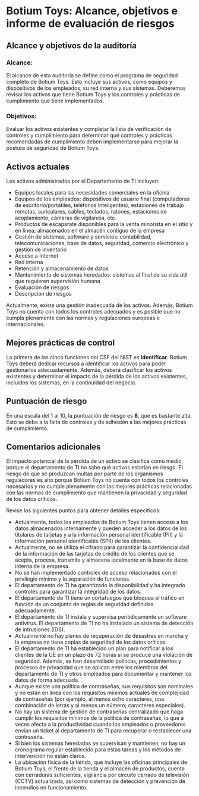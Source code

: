 
# Botium Toys: Alcance, objetivos e informe de evaluación de riesgos

## Alcance y objetivos de la auditoría

### Alcance:

El alcance de esta auditoría se define como el programa de seguridad completo de Botium Toys. Esto incluye sus activos, como equipos y dispositivos de los empleados, su red interna y sus sistemas. Deberemos revisar los activos que tiene Botium Toys y los controles y prácticas de cumplimiento que tiene implementados.

### Objetivos:

Evaluar los activos existentes y completar la lista de verificación de controles y cumplimiento para determinar qué controles y prácticas recomendadas de cumplimiento deben implementarse para mejorar la postura de seguridad de Botium Toys.

## Activos actuales

Los activos administrados por el Departamento de TI incluyen:

- Equipos locales para las necesidades comerciales en la oficina
- Equipos de los empleados: dispositivos de usuario final (computadoras de escritorio/portátiles, teléfonos inteligentes), estaciones de trabajo remotas, auriculares, cables, teclados, ratones, estaciones de acoplamiento, cámaras de vigilancia, etc.
- Productos de escaparate disponibles para la venta minorista en el sitio y en línea; almacenados en el almacén contiguo de la empresa
- Gestión de sistemas, software y servicios: contabilidad, telecomunicaciones, base de datos, seguridad, comercio electrónico y gestión de inventario
- Acceso a Internet
- Red interna
- Retención y almacenamiento de datos
- Mantenimiento de sistemas heredados: sistemas al final de su vida útil que requieren supervisión humana
- Evaluación de riesgos
- Descripción de riesgos

Actualmente, existe una gestión inadecuada de los activos. Además, Botium Toys no cuenta con todos los controles adecuados y es posible que no cumpla plenamente con las normas y regulaciones europeas e internacionales.

## Mejores prácticas de control

La primera de las cinco funciones del CSF del NIST es **Identificar**. Botium Toys deberá dedicar recursos a identificar los activos para poder gestionarlos adecuadamente. Además, deberá clasificar los activos existentes y determinar el impacto de la pérdida de los activos existentes, incluidos los sistemas, en la continuidad del negocio.

## Puntuación de riesgo

En una escala del 1 al 10, la puntuación de riesgo es **8**, que es bastante alta. Esto se debe a la falta de controles y de adhesión a las mejores prácticas de cumplimiento. 

## Comentarios adicionales

El impacto potencial de la pérdida de un activo se clasifica como medio, porque el departamento de TI no sabe qué activos estarían en riesgo. El riesgo de que se produzcan multas por parte de los organismos reguladores es alto porque Botium Toys no cuenta con todos los controles necesarios y no cumple plenamente con las mejores prácticas relacionadas con las normas de cumplimiento que mantienen la privacidad y seguridad de los datos críticos. 

Revise los siguientes puntos para obtener detalles específicos:

- Actualmente, todos los empleados de Botium Toys tienen acceso a los datos almacenados internamente y pueden acceder a los datos de los titulares de tarjetas y a la información personal identificable (PII) y la información personal identificable (SPII) de los clientes.
- Actualmente, no se utiliza el cifrado para garantizar la confidencialidad de la información de las tarjetas de crédito de los clientes que se acepta, procesa, transmite y almacena localmente en la base de datos interna de la empresa.
- No se han implementado controles de acceso relacionados con el privilegio mínimo y la separación de funciones.
- El departamento de TI ha garantizado la disponibilidad y ha integrado controles para garantizar la integridad de los datos.
- El departamento de TI tiene un cortafuegos que bloquea el tráfico en función de un conjunto de reglas de seguridad definidas adecuadamente.
- El departamento de TI instala y supervisa periódicamente un software antivirus. El departamento de TI no ha instalado un sistema de detección de intrusiones (IDS).
- Actualmente no hay planes de recuperación de desastres en marcha y la empresa no tiene copias de seguridad de los datos críticos.
- El departamento de TI ha establecido un plan para notificar a los clientes de la UE en un plazo de 72 horas si se produce una violación de seguridad. Además, se han desarrollado políticas, procedimientos y procesos de privacidad que se aplican entre los miembros del departamento de TI y otros empleados para documentar y mantener los datos de forma adecuada.
- Aunque existe una política de contraseñas, sus requisitos son nominales y no están en línea con los requisitos mínimos actuales de complejidad de contraseñas (por ejemplo, al menos ocho caracteres, una combinación de letras y al menos un número; caracteres especiales).
- No hay un sistema de gestión de contraseñas centralizado que haga cumplir los requisitos mínimos de la política de contraseñas, lo que a veces afecta a la productividad cuando los empleados o proveedores envían un ticket al departamento de TI para recuperar o restablecer una contraseña.
- Si bien los sistemas heredados se supervisan y mantienen, no hay un cronograma regular establecido para estas tareas y los métodos de intervención no están claros.
- La ubicación física de la tienda, que incluye las oficinas principales de Botium Toys, el frente de la tienda y el almacén de productos, cuenta con cerraduras suficientes, vigilancia por circuito cerrado de televisión (CCTV) actualizada, así como sistemas de detección y prevención de incendios en funcionamiento.
